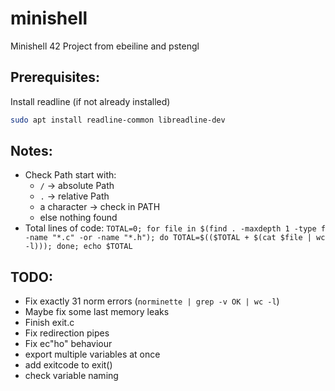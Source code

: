 # minishell
Minishell 42 Project from ebeiline and pstengl

## Prerequisites:
Install readline (if not already installed)
```bash
sudo apt install readline-common libreadline-dev
```

## Notes:
- Check Path start with:
    - `/` -> absolute Path
    - `.` -> relative Path
    - a character -> check in PATH
    - else nothing found
- Total lines of code: `TOTAL=0; for file in $(find . -maxdepth 1 -type f -name "*.c" -or -name "*.h"); do TOTAL=$(($TOTAL + $(cat $file | wc -l))); done; echo $TOTAL`

## TODO:
- Fix exactly 31 norm errors (`norminette | grep -v OK | wc -l`)
- Maybe fix some last memory leaks
- Finish exit.c
- Fix redirection pipes
- Fix ec"ho" behaviour
- export multiple variables at once
- add exitcode to exit()
- check variable naming
